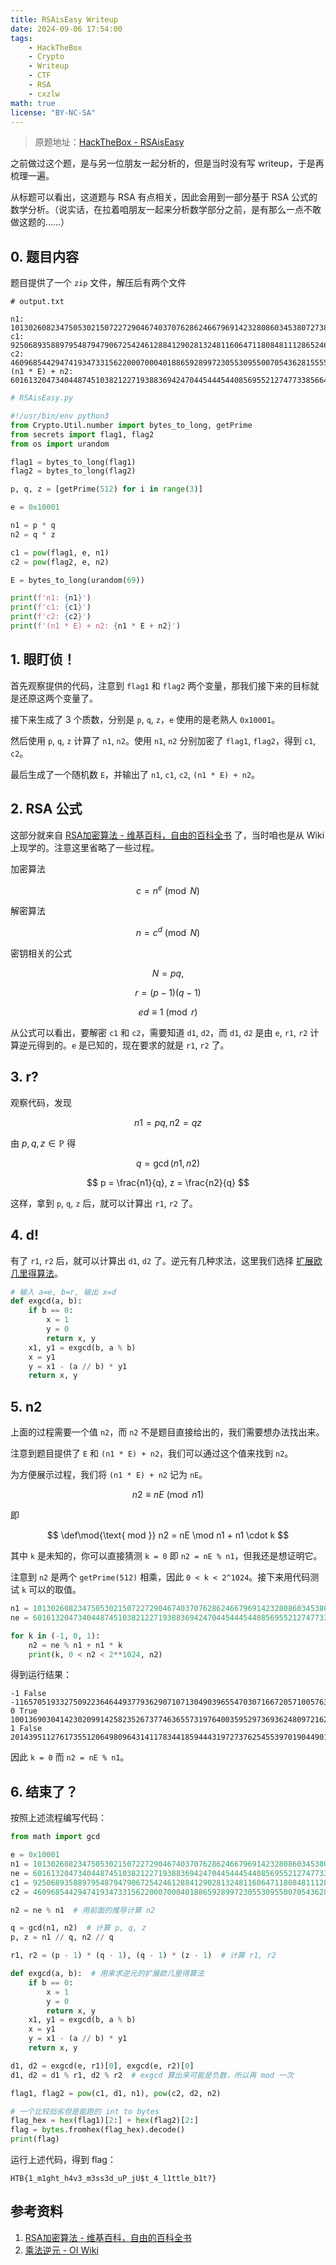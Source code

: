 ```yaml
---
title: RSAisEasy Writeup
date: 2024-09-06 17:54:00
tags:
    - HackTheBox
    - Crypto
    - Writeup
    - CTF
    - RSA
    - cxzlw
math: true
license: "BY-NC-SA"
---
```


> 原题地址：[HackTheBox - RSAisEasy](https://app.hackthebox.com/challenges/RSAisEasy)

之前做过这个题，是与另一位朋友一起分析的，但是当时没有写 writeup，于是再梳理一遍。

从标题可以看出，这道题与 RSA 有点相关，因此会用到一部分基于 RSA 公式的数学分析。（说实话，在拉着咱朋友一起来分析数学部分之前，是有那么一点不敢做这题的……）

## 0. 题目内容

题目提供了一个 `zip` 文件，解压后有两个文件

```plaintext
# output.txt

n1: 101302608234750530215072272904674037076286246679691423280860345380727387460347553585319149306846617895151397345134725469568034944362725840889803514170441153452816738520513986621545456486260186057658467757935510362350710672577390455772286945685838373154626020209228183673388592030449624410459900543470481715269
c1: 92506893588979548794790672542461288412902813248116064711808481112865246689691740816363092933206841082369015763989265012104504500670878633324061404374817814507356553697459987468562146726510492528932139036063681327547916073034377647100888763559498314765496171327071015998871821569774481702484239056959316014064
c2: 46096854429474193473315622000700040188659289972305530955007054362815555622172000229584906225161285873027049199121215251038480738839915061587734141659589689176363962259066462128434796823277974789556411556028716349578708536050061871052948425521408788256153194537438422533790942307426802114531079426322801866673
(n1 * E) + n2: 601613204734044874510382122719388369424704454445440856955212747733856646787417730534645761871794607755794569926160226856377491672497901427125762773794612714954548970049734347216746397532291215057264241745928752782099454036635249993278807842576939476615587990343335792606509594080976599605315657632227121700808996847129758656266941422227113386647519604149159248887809688029519252391934671647670787874483702292498358573950359909165677642135389614863992438265717898239252246163
```

```python
# RSAisEasy.py

#!/usr/bin/env python3
from Crypto.Util.number import bytes_to_long, getPrime
from secrets import flag1, flag2
from os import urandom

flag1 = bytes_to_long(flag1)
flag2 = bytes_to_long(flag2)

p, q, z = [getPrime(512) for i in range(3)]

e = 0x10001

n1 = p * q
n2 = q * z

c1 = pow(flag1, e, n1)
c2 = pow(flag2, e, n2)

E = bytes_to_long(urandom(69))

print(f'n1: {n1}')
print(f'c1: {c1}')
print(f'c2: {c2}')
print(f'(n1 * E) + n2: {n1 * E + n2}')
```

## 1. 眼盯侦！

首先观察提供的代码，注意到 `flag1` 和 `flag2` 两个变量，那我们接下来的目标就是还原这两个变量了。

接下来生成了 3 个质数，分别是 `p`, `q`, `z`，`e` 使用的是老熟人 `0x10001`。

然后使用 `p`, `q`, `z` 计算了 `n1`, `n2`。使用 `n1`, `n2` 分别加密了 `flag1`, `flag2`，得到 `c1`, `c2`。

最后生成了一个随机数 `E`，并输出了 `n1`, `c1`, `c2`, `(n1 * E) + n2`。

## 2. RSA 公式

这部分就来自 [RSA加密算法 - 维基百科，自由的百科全书](https://zh.m.wikipedia.org/zh-cn/RSA%E5%8A%A0%E5%AF%86%E6%BC%94%E7%AE%97%E6%B3%95) 了，当时咱也是从 Wiki 上现学的。注意这里省略了一些过程。

加密算法

$$
c = n^e \pmod N
$$

解密算法

$$
n = c^d \pmod N
$$

密钥相关的公式

$$
N = pq,
$$

$$
r = (p-1)(q-1)
$$

$$
ed \equiv 1 \pmod r
$$

从公式可以看出，要解密 `c1` 和 `c2`，需要知道 `d1`, `d2`，而 `d1`, `d2` 是由 `e`, `r1`, `r2` 计算逆元得到的。`e` 是已知的，现在要求的就是 `r1`, `r2` 了。

## 3. r?

观察代码，发现

$$
n1 = pq, n2 = qz
$$

由 $p, q, z \in \mathbb{P}$ 得

$$
q = \gcd(n1, n2)
$$

$$
p = \frac{n1}{q}, z = \frac{n2}{q}
$$

这样，拿到 `p`, `q`, `z` 后，就可以计算出 `r1`, `r2` 了。

## 4. d!

有了 `r1`, `r2` 后，就可以计算出 `d1`, `d2` 了。逆元有几种求法，这里我们选择 [扩展欧几里得算法](https://oi-wiki.org/math/number-theory/inverse/#%E6%89%A9%E5%B1%95%E6%AC%A7%E5%87%A0%E9%87%8C%E5%BE%97%E6%B3%95)。

```python
# 输入 a=e, b=r, 输出 x=d
def exgcd(a, b):
    if b == 0:
        x = 1
        y = 0
        return x, y
    x1, y1 = exgcd(b, a % b)
    x = y1
    y = x1 - (a // b) * y1
    return x, y
```

## 5. n2

上面的过程需要一个值 `n2`，而 `n2` 不是题目直接给出的，我们需要想办法找出来。

注意到题目提供了 `E` 和 `(n1 * E) + n2`，我们可以通过这个值来找到 `n2`。

为方便展示过程，我们将 `(n1 * E) + n2` 记为 `nE`。

$$
n2 \equiv nE \pmod {n1}
$$

即

$$
\def\mod{\text{ mod }}
n2 = nE \mod n1 + n1 \cdot k
$$

其中 `k` 是未知的，你可以直接猜测 `k = 0` 即 `n2 = nE % n1`，但我还是想证明它。

注意到 `n2` 是两个 `getPrime(512)` 相乘，因此 `0 < k < 2^1024`。接下来用代码测试 `k` 可以的取值。

```python
n1 = 101302608234750530215072272904674037076286246679691423280860345380727387460347553585319149306846617895151397345134725469568034944362725840889803514170441153452816738520513986621545456486260186057658467757935510362350710672577390455772286945685838373154626020209228183673388592030449624410459900543470481715269
ne = 601613204734044874510382122719388369424704454445440856955212747733856646787417730534645761871794607755794569926160226856377491672497901427125762773794612714954548970049734347216746397532291215057264241745928752782099454036635249993278807842576939476615587990343335792606509594080976599605315657632227121700808996847129758656266941422227113386647519604149159248887809688029519252391934671647670787874483702292498358573950359909165677642135389614863992438265717898239252246163

for k in (-1, 0, 1):
    n2 = ne % n1 + n1 * k
    print(k, 0 < n2 < 2**1024, n2)
```

得到运行结果：

```plaintext
-1 False -1165705193327509223646449377936290710713049039655470307166720571005763031384300382036555332312895310759950336222328427276047951088897538178479073322538390413188948373749356597618939249379728523681999077958826657180398342840434533058980374881243302617523598758343538175613136045714345227586034384136094220432
0 True 100136903041423020991425823526737746365573197640035952973693624809721624428963253203282593974533722584391447008912397042291986993273828302711324440847902763039627790146764630023926517236880457533976468679976683705170312329736955922713306570804595070537102421450884645497775455984735279182873866159334387494837
1 False 201439511276173551206498096431411783441859444319727376254553970190449011889310806788601743281380340479542844354047122511860021937636554143601127955018343916492444528667278616645471973723140643591634936437912194067521023002314346378485593516490433443691728441660112829171164048015184903593333766702804869210106
```

因此 `k = 0` 而 `n2 = nE % n1`。

## 6. 结束了？

按照上述流程编写代码：

```python
from math import gcd

e = 0x10001
n1 = 101302608234750530215072272904674037076286246679691423280860345380727387460347553585319149306846617895151397345134725469568034944362725840889803514170441153452816738520513986621545456486260186057658467757935510362350710672577390455772286945685838373154626020209228183673388592030449624410459900543470481715269
ne = 601613204734044874510382122719388369424704454445440856955212747733856646787417730534645761871794607755794569926160226856377491672497901427125762773794612714954548970049734347216746397532291215057264241745928752782099454036635249993278807842576939476615587990343335792606509594080976599605315657632227121700808996847129758656266941422227113386647519604149159248887809688029519252391934671647670787874483702292498358573950359909165677642135389614863992438265717898239252246163
c1 = 92506893588979548794790672542461288412902813248116064711808481112865246689691740816363092933206841082369015763989265012104504500670878633324061404374817814507356553697459987468562146726510492528932139036063681327547916073034377647100888763559498314765496171327071015998871821569774481702484239056959316014064
c2 = 46096854429474193473315622000700040188659289972305530955007054362815555622172000229584906225161285873027049199121215251038480738839915061587734141659589689176363962259066462128434796823277974789556411556028716349578708536050061871052948425521408788256153194537438422533790942307426802114531079426322801866673

n2 = ne % n1  # 用前面的推导计算 n2

q = gcd(n1, n2)  # 计算 p, q, z
p, z = n1 // q, n2 // q

r1, r2 = (p - 1) * (q - 1), (q - 1) * (z - 1)  # 计算 r1, r2

def exgcd(a, b):  # 用来求逆元的扩展欧几里得算法
    if b == 0:
        x = 1
        y = 0
        return x, y
    x1, y1 = exgcd(b, a % b)
    x = y1
    y = x1 - (a // b) * y1
    return x, y

d1, d2 = exgcd(e, r1)[0], exgcd(e, r2)[0]
d1, d2 = d1 % r1, d2 % r2  # exgcd 算出来可能是负数，所以再 mod 一次

flag1, flag2 = pow(c1, d1, n1), pow(c2, d2, n2)

# 一个比较拙劣但是能跑的 int to bytes
flag_hex = hex(flag1)[2:] + hex(flag2)[2:]
flag = bytes.fromhex(flag_hex).decode()
print(flag)
```

运行上述代码，得到 flag：

```plaintext
HTB{1_m1ght_h4v3_m3ss3d_uP_jU$t_4_l1ttle_b1t?}
```

## 参考资料

1. [RSA加密算法 - 维基百科，自由的百科全书](https://zh.m.wikipedia.org/zh-cn/RSA%E5%8A%A0%E5%AF%86%E6%BC%94%E7%AE%97%E6%B3%95)
2. [乘法逆元 - OI Wiki](https://oi-wiki.org/math/number-theory/inverse/)
